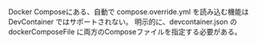 Docker Composeにある、自動で compose.override.yml を読み込む機能は DevContainer ではサポートされない。
明示的に、devcontainer.json の dockerComposeFile に両方のComposeファイルを指定する必要がある。
